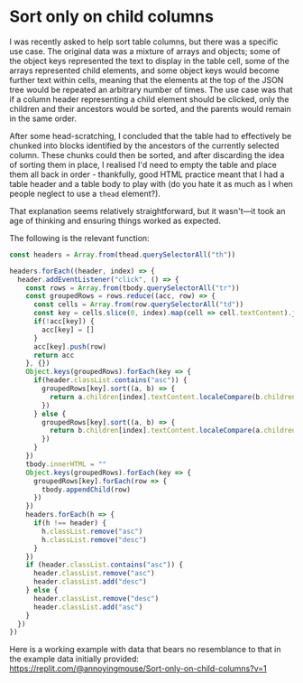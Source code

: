 # Sort only on child columns

I was recently asked to help sort table columns, but there was a specific use case. The original data was a mixture of arrays and objects; some of the object keys represented the text to display in the table cell, some of the arrays represented child elements, and some object keys would become further text within cells, meaning that the elements at the top of the JSON tree would be repeated an arbitrary number of times. The use case was that if a column header representing a child element should be clicked, only the children and their ancestors would be sorted, and the parents would remain in the same order.

After some head-scratching, I concluded that the table had to effectively be chunked into blocks identified by the ancestors of the currently selected column. These chunks could then be sorted, and after discarding the idea of sorting them in place, I realised I'd need to empty the table and place them all back in order - thankfully, good HTML practice meant that I had a table header and a table body to play with (do you hate it as much as I when people neglect to use a <code>thead</code> element?).

That explanation seems relatively straightforward, but it wasn't—it took an age of thinking and ensuring things worked as expected.

The following is the relevant function:

```javascript
const headers = Array.from(thead.querySelectorAll("th"))

headers.forEach((header, index) => {
  header.addEventListener("click", () => {
    const rows = Array.from(tbody.querySelectorAll("tr"))
    const groupedRows = rows.reduce((acc, row) => {
      const cells = Array.from(row.querySelectorAll("td"))
      const key = cells.slice(0, index).map(cell => cell.textContent).join("|")
      if(!acc[key]) {
        acc[key] = []
      }
      acc[key].push(row)
      return acc
    }, {})
    Object.keys(groupedRows).forEach(key => {
      if(header.classList.contains("asc")) {
        groupedRows[key].sort((a, b) => {
          return a.children[index].textContent.localeCompare(b.children[index].textContent)
        })
      } else {
        groupedRows[key].sort((a, b) => {
          return b.children[index].textContent.localeCompare(a.children[index].textContent)
        })
      }
    })
    tbody.innerHTML = ""
    Object.keys(groupedRows).forEach(key => {
      groupedRows[key].forEach(row => {
        tbody.appendChild(row)
      })
    })
    headers.forEach(h => {
      if(h !== header) {
        h.classList.remove("asc")
        h.classList.remove("desc")
      }
    })
    if (header.classList.contains("asc")) {
      header.classList.remove("asc")
      header.classList.add("desc")
    } else {
      header.classList.remove("desc")
      header.classList.add("asc")
    }
  })
})

```
Here is a working example with data that bears no resemblance to that in the example data initially provided: https://replit.com/@annoyingmouse/Sort-only-on-child-columns?v=1
